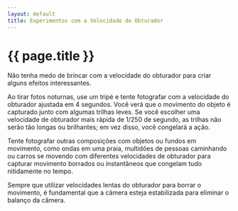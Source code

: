 ```yaml
---
layout: default
title: Experimentos com a Velocidade do Obturador
---
```


# {{ page.title }}

Não tenha medo de brincar com a velocidade do obturador para criar alguns efeitos interessantes.

Ao tirar fotos noturnas, use um tripé e tente fotografar com a velocidade do obturador ajustada em 4 segundos. Você verá que o movimento do objeto é capturado junto com algumas trilhas leves. Se você escolher uma velocidade de obturador mais rápida de 1/250 de segundo, as trilhas não serão tão longas ou brilhantes; em vez disso, você congelará a ação.

Tente fotografar outras composições com objetos ou fundos em movimento, como ondas em uma praia, multidões de pessoas caminhando ou carros se movendo com diferentes velocidades de obturador para capturar movimento borrados ou instantâneos que congelam tudo nitidamente no tempo.

Sempre que utilizar velocidades lentas do obturador para borrar o movimento, é fundamental que a câmera esteja estabilizada para eliminar o balanço da câmera.
